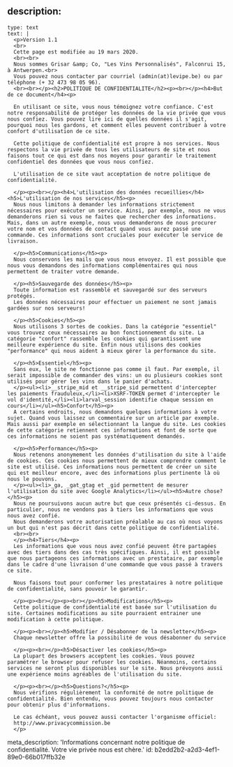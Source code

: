 description:
  -
    type: text
    text: |
      <p>Version 1.1
      <br>
      Cette page est modifiée au 19 mars 2020.
      <br><br>
      Nous sommes Grisar &amp; Co, "Les Vins Personnalisés", Falconrui 15, à Antwerpen.<br>
      Vous pouvez nous contacter par courriel (admin(at)levipe.be) ou par téléphone (+ 32 473 98 05 96).
      <br><br></p><h2>POLITIQUE DE CONFIDENTIALITE</h2><p><br></p><h4>But de ce document</h4><p>
      
      En utilisant ce site, vous nous témoignez votre confiance. C'est notre responsabilité de protéger les données de la vie privée que vous nous confiez. Vous pouvez lire ici de quelles données il s'agit, pourquoi nous les gardons, et comment elles peuvent contribuer à votre confort d'utilisation de ce site.
      
      Cette politique de confidentialité est propre à nos services. Nous respectons la vie privée de tous les utilisateurs de site et nous faisons tout ce qui est dans nos moyens pour garantir le traitement confidentiel des données que vous nous confiez.
      
      L'utilisation de ce site vaut acceptation de notre politique de confidentialité.
      
      </p><p><br></p><h4>L'utilisation des données recueillies</h4><h5>L'utilisation de nos services</h5><p>
      Nous nous limitons à demander les informations strictement nécessaires pour exécuter un service. Ainsi, par exemple, nous ne vous demanderons rien si vous ne faites que rechercher des informations. Mais, dans un autre exemple, nous vous demanderons de nous procurer votre nom et vos données de contact quand vous aurez passé une commande. Ces informations sont cruciales pour exécuter le service de livraison.
      
      </p><h5>Communications</h5><p>
      Nous conservons les mails que vous nous envoyez. Il est possible que nous vous demandons des informations complémentaires qui nous permettent de traiter votre demande.
      
      </p><h5>Sauvegarde des données</h5><p>
      Toute information est rassemblé et sauvegardé sur des serveurs protégés.
      Les données nécessaires pour effectuer un paiement ne sont jamais gardées sur nos serveurs!
      
      </p><h5>Cookies</h5><p>
      Nous utilisons 3 sortes de cookies. Dans la catégorie "essentiel" vous trouvez ceux nécessaires au bon fonctionnement du site. La catégorie "confort" rassemble les cookies qui garantissent une meilleure expérience du site. Enfin nous utilisons des cookies "performance" qui nous aident à mieux gérer la performance du site.
      
      </p><h5>Essentiel</h5><p>
      Sans eux, le site ne fonctionne pas comme il faut. Par exemple, il serait impossible de commander des vins: un ou plusieurs cookies sont utilisés pour gérer les vins dans le panier d'achats.
      </p><ul><li>__stripe_mid et __stripe_sid permettent d'intercepter les paiements frauduleux,</li><li>XSRF-TOKEN permet d'intercepter le vol d'identité,</li><li>larval_session identifie chaque session en cours</li></ul><h5>Confort</h5><p>
      A certains endroits, nous demandons quelques informations à votre sujet. Quand vous laissez un commentaire sur un article par exemple. Mais aussi par exemple en sélectionnant la langue du site. Les cookies de cette catégorie retiennent ces informations et font de sorte que ces informations ne soient pas systématiquement demandés.
      
      </p><h5>Performance</h5><p>
      Nous retenons anonymement les données d'utilisation du site à l'aide de cookies. Ces cookies nous permettent de mieux comprendre comment le site est utilisé. Ces informations nous permettent de créer un site qui est meilleur encore, avec des informations plus pertinente là où nous le pouvons.
      </p><ul><li>_ga, _gat_gtag et _gid permettent de mesurer l'utilisation du site avec Google Analytics</li></ul><h5>Autre chose?</h5><p>
      Nous ne poursuivons aucun autre but que ceux présentés ci-dessus. En particulier, nous ne vendons pas à tiers les informations que vous nous avez confié.
      Nous demanderons votre autorisation préalable au cas où nous voyons un but qui n'est pas décrit dans cette politique de confidentialité.
      <br><br>
      </p><h4>Tiers</h4><p>
      Les informations que vous nous avez confié peuvent être partagées avec des tiers dans des cas très spécifiques. Ainsi, il est possible que nous partageons ces informations avec un prestataire, par exemple dans le cadre d'une livraison d'une commande que vous passé à travers ce site.
      
      Nous faisons tout pour conformer les prestataires à notre politique de confidentialité, sans pouvoir le garantir.
      
      </p><p><br></p><p><br></p><h5>Modifications</h5><p>
      Cette politique de confidentialité est basée sur l'utilisation du site. Certaines modifications au site pourraient entrainer une modification à cette politique.
      
      </p><p><br></p><h5>Modifier / Désabonner de la newsletter</h5><p>
      Chaque newsletter offre la possibilité de vous désabonner du service
      
      </p><p><br></p><h5>Désactiver les cookies</h5><p>
      La plupart des browsers acceptent les cookies. Vous pouvez paramétrer le browser pour refuser les cookies. Néanmoins, certains services ne seront plus disponibles sur le site. Nous prévoyons aussi une expérience moins agréables de l'utilisation du site.
      
      </p><p><br></p><h5>Questions?</h5><p>
      Nous vérifions régulièrement la conformité de notre politique de confidentialité. Bien entendu, vous pouvez toujours nous contacter pour obtenir plus d'informations.
      
      Le cas échéant, vous pouvez aussi contacter l'organisme officiel:
      http://www.privacycommission.be
      </p>
      
meta_description: 'Informations concernant notre politique de confidentialité. Votre vie privée nous est chère.'
id: b2edd2b2-a2d3-4ef1-89e0-66b017ffb32e

